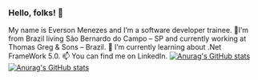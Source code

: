 ### Hello, folks! 👋


My name is Everson Menezes and I’m a  software developer trainee.
🔭I’m from Brazil living São Bernardo do Campo – SP and currently working at Thomas Greg & Sons – Brazil.
🌱 I’m currently learning about .Net FrameWork 5.0.
📫 You can find me on LinkedIn.
[![Anurag's GitHub stats](https://github-readme-stats.vercel.app/api?username=Everson-Menezes&show_icons=true&theme=dark)](https://github.com/Everson-Menezes/)
[![Anurag's GitHub stats](https://github-readme-stats.vercel.app/api/top-langs?username=Everson-Menezes&langs_count=5&show_icons=true&theme=dark)](https://github.com/Everson-Menezes/)
<!--
**Everson-Menezes/Everson-Menezes** is a ✨ _special_ ✨ repository because its `README.md` (this file) appears on your GitHub profile.

Here are some ideas to get you started:

- 🔭 I’m currently working on ...
- 🌱 I’m currently learning ...
- 👯 I’m looking to collaborate on ...
- 🤔 I’m looking for help with ...
- 💬 Ask me about ...
- 📫 How to reach me: ...
- 😄 Pronouns: ...
- ⚡ Fun fact: ...
-->
